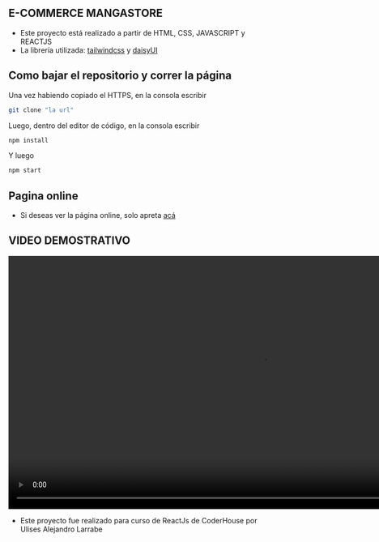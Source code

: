 
## E-COMMERCE MANGASTORE

- Este proyecto está realizado a partir de HTML, CSS, JAVASCRIPT y REACTJS 
- La librería utilizada: [tailwindcss](https://tailwindcss.com) y [daisyUI](https://daisyui.com)

## Como bajar el repositorio y correr la página

Una vez habiendo copiado el HTTPS, en la consola escribir 

```bash
git clone "la url"
```

Luego, dentro del editor de código, en la consola escribir

```bash
npm install
```
Y luego

```bash
npm start
```

## Pagina online

- Si deseas ver la página online, solo apreta [acá](https://proyecto-react-coderhouse.vercel.app)

## VIDEO DEMOSTRATIVO

<video width="1000" controls autoplay loop> 
    <source src="./ReadmeGif/GifWeb.mp4" alt="Gif-presentation"  type="video/mp4" > 
</video>

- Este proyecto fue realizado para curso de ReactJs de CoderHouse por Ulises Alejandro Larrabe

